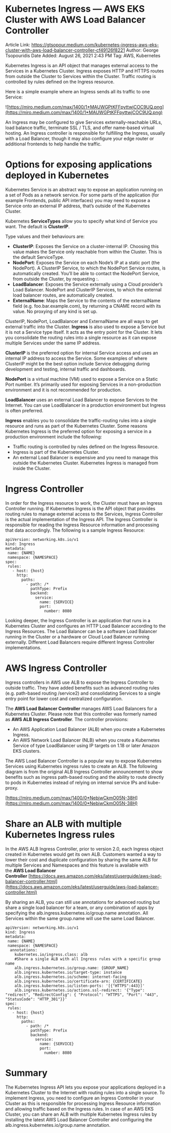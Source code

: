 # Kubernetes Ingress — AWS EKS Cluster with AWS Load Balancer Controller

Article Link: https://gtsopour.medium.com/kubernetes-ingress-aws-eks-cluster-with-aws-load-balancer-controller-cf49126f8221
Author: George Tsopouridis
Date Added: August 26, 2021 2:43 PM
Tag: AWS, Kubernetes

Kubernetes Ingress is an API object that manages external access to the Services in a Kubernetes Cluster. Ingress exposes HTTP and HTTPS routes from outside the Cluster to Services within the Cluster. Traffic routing is controlled by rules defined on the Ingress resource.

Here is a simple example where an Ingress sends all its traffic to one Service:

![https://miro.medium.com/max/1400/1*MAUWGPtKFFpyttwjCOC9UQ.png](https://miro.medium.com/max/1400/1*MAUWGPtKFFpyttwjCOC9UQ.png)

An Ingress may be configured to give Services externally-reachable URLs, load balance traffic, terminate SSL / TLS, and offer name-based virtual hosting. An Ingress controller is responsible for fulfilling the Ingress, usually with a Load Balancer, though it may also configure your edge router or additional frontends to help handle the traffic.

# **Options for exposing applications deployed in Kubernetes**

Kubernetes Service is an abstract way to expose an application running on a set of Pods as a network service. For some parts of the application (for example Frontends, public API interfaces) you may need to expose a Service onto an external IP address, that’s outside of the Kubernetes Cluster.

Kubernetes **ServiceTypes** allow you to specify what kind of Service you want. The default is **ClusterIP**.

Type values and their behaviours are:

- **ClusterIP**: Exposes the Service on a cluster-internal IP. Choosing this value makes the Service only reachable from within the Cluster. This is the default ServiceType.
- **NodePort**: Exposes the Service on each Node’s IP at a static port (the NodePort). A ClusterIP Service, to which the NodePort Service routes, is automatically created. You’ll be able to contact the NodePort Service, from outside the Cluster, by requesting <NodeIP>:<NodePort>.
- **LoadBalancer**: Exposes the Service externally using a Cloud provider’s Load Balancer. NodePort and ClusterIP Services, to which the external load balancer routes, are automatically created.
- **ExternalName**: Maps the Service to the contents of the externalName field (e.g. foo.bar.example.com), by returning a CNAME record with its value. No proxying of any kind is set up.

ClusterIP, NodePort, LoadBalancer and ExternalName are all ways to get external traffic into the Cluster. **Ingress** is also used to expose a Service but it is not a Service type itself. It acts as the entry point for the Cluster. It lets you consolidate the routing rules into a single resource as it can expose multiple Services under the same IP address.

**ClusterIP** is the preferred option for internal Service access and uses an internal IP address to access the Service. Some examples of where ClusterIP might be the best option include Service debugging during development and testing, internal traffic and dashboards.

**NodePort** is a virtual machine (VM) used to expose a Service on a Static Port number. It’s primarily used for exposing Services in a non-production environment and it is not recommended for production.

**LoadBalancer** uses an external Load Balancer to expose Services to the Internet. You can use LoadBalancer in a production environment but Ingress is often preferred.

**Ingress** enables you to consolidate the traffic-routing rules into a single resource and runs as part of the Kubernetes Cluster. Some reasons Kubernetes Ingress is the preferred option for exposing a service in a production environment include the following:

- Traffic routing is controlled by rules defined on the Ingress Resource.
- Ingress is part of the Kubernetes Cluster.
- An external Load Balancer is expensive and you need to manage this outside the Kubernetes Cluster. Kubernetes Ingress is managed from inside the Cluster.

# **Ingress Controller**

In order for the Ingress resource to work, the Cluster must have an Ingress Controller running. If Kubernetes Ingress is the API object that provides routing rules to manage external access to the Services, Ingress Controller is the actual implementation of the Ingress API. The Ingress Controller is responsible for reading the Ingress Resource information and processing that data accordingly. The following is a sample Ingress Resource:

```
apiVersion: networking.k8s.io/v1
kind: Ingress
metadata:
 name: {NAME}
 namespace: {NAMESPACE}
spec:
 rules:
   - host: {host}
     http:
       paths:
         - path: /*
           pathType: Prefix
           backend:
             service:
               name: {SERVICE}
               port:
                 number: 8080
```

Looking deeper, the Ingress Controller is an application that runs in a Kubernetes Cluster and configures an HTTP Load Balancer according to the Ingress Resources. The Load Balancer can be a software Load Balancer running in the Cluster or a hardware or Cloud Load Balancer running externally. Different Load Balancers require different Ingress Controller implementations.

# **AWS Ingress Controller**

Ingress controllers in AWS use ALB to expose the Ingress Controller to outside traffic. They have added benefits such as advanced routing rules (e.g. path-based routing /service2) and consolidating Services to a single entry point for lower cost and centralized configuration.

The **AWS Load Balancer Controller** manages AWS Load Balancers for a Kubernetes Cluster. Please note that this controller was formerly named as **AWS ALB Ingress Controller**. The controller provisions:

- An AWS Application Load Balancer (ALB) when you create a Kubernetes Ingress.
- An AWS Network Load Balancer (NLB) when you create a Kubernetes Service of type LoadBalancer using IP targets on 1.18 or later Amazon EKS clusters.

The AWS Load Balancer Controller is a popular way to expose Kubernetes Services using Kubernetes ingress rules to create an ALB. The following diagram is from the original ALB Ingress Controller announcement to show benefits such as ingress path-based routing and the ability to route directly to pods in Kubernetes instead of relying on internal service IPs and kube-proxy.

[https://miro.medium.com/max/1400/0*NebjwCkmO05N-38H](https://miro.medium.com/max/1400/0*NebjwCkmO05N-38H)

# **Share an ALB with multiple Kubernetes Ingress rules**

In the AWS ALB Ingress Controller, prior to version 2.0, each Ingress object created in Kubernetes would get its own ALB. Customers wanted a way to lower their cost and duplicate configuration by sharing the same ALB for multiple Services and Namespaces and this feature is available with the **AWS Load Balancer Controller** [https://docs.aws.amazon.com/eks/latest/userguide/aws-load-balancer-controller.html](https://docs.aws.amazon.com/eks/latest/userguide/aws-load-balancer-controller.html)

By sharing an ALB, you can still use annotations for advanced routing but share a single load balancer for a team, or any combination of apps by specifying the alb.ingress.kubernetes.io/group.name annotation. All Services within the same group.name will use the same Load Balancer.

```
apiVersion: networking.k8s.io/v1
kind: Ingress
metadata:
 name: {NAME}
 namespace: {NAMESPACE}
  annotations:
    kubernetes.io/ingress.class: alb
    #Share a single ALB with all Ingress rules with a specific group name
    alb.ingress.kubernetes.io/group.name: {GROUP_NAME}
    alb.ingress.kubernetes.io/target-type: instance
    alb.ingress.kubernetes.io/scheme: internet-facing
    alb.ingress.kubernetes.io/certificate-arn: {CERTIFICATE}
    alb.ingress.kubernetes.io/listen-ports: '[{"HTTPS":443}]'
    alb.ingress.kubernetes.io/actions.ssl-redirect: '{"Type": "redirect", "RedirectConfig": { "Protocol": "HTTPS", "Port": "443", "StatusCode": "HTTP_301"}}'
spec:
 rules:
   - host: {host}
     http:
       paths:
         - path: /*
           pathType: Prefix
           backend:
             service:
               name: {SERVICE}
               port:
                 number: 8080
```

# **Summary**

The Kubernetes Ingress API lets you expose your applications deployed in a Kubernetes Cluster to the Internet with routing rules into a single source. To implement Ingress, you need to configure an Ingress Controller in your Cluster as this is responsible for processing Ingress Resource information and allowing traffic based on the Ingress rules. In case of an AWS EKS Cluster, you can share an ALB with multiple Kubernetes Ingress rules by installing the latest AWS Load Balancer Controller and configuring the alb.ingress.kubernetes.io/group.name annotation.